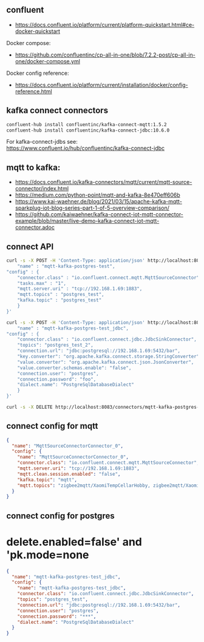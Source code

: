 
## confluent

- https://docs.confluent.io/platform/current/platform-quickstart.html#ce-docker-quickstart

Docker compose:

- https://github.com/confluentinc/cp-all-in-one/blob/7.2.2-post/cp-all-in-one/docker-compose.yml

Docker config reference:

- https://docs.confluent.io/platform/current/installation/docker/config-reference.html

## kafka connect connectors

```bash
confluent-hub install confluentinc/kafka-connect-mqtt:1.5.2
confluent-hub install confluentinc/kafka-connect-jdbc:10.6.0
```
For kafka-connect-jdbs see: https://www.confluent.io/hub/confluentinc/kafka-connect-jdbc


## mqtt to kafka:

- https://docs.confluent.io/kafka-connectors/mqtt/current/mqtt-source-connector/index.html
- https://medium.com/python-point/mqtt-and-kafka-8e470eff606b
- https://www.kai-waehner.de/blog/2021/03/15/apache-kafka-mqtt-sparkplug-iot-blog-series-part-1-of-5-overview-comparison/
- https://github.com/kaiwaehner/kafka-connect-iot-mqtt-connector-example/blob/master/live-demo-kafka-connect-iot-mqtt-connector.adoc

## connect API

```bash
curl -s -X POST -H 'Content-Type: application/json' http://localhost:8083/connectors -d '{
    "name" : "mqtt-kafka-postgres-test",
"config" : {
    "connector.class" : "io.confluent.connect.mqtt.MqttSourceConnector",
    "tasks.max" : "1",
    "mqtt.server.uri" : "tcp://192.168.1.69:1883",
    "mqtt.topics" : "postgres_test",
    "kafka.topic" : "postgres_test"
    }
}'

```


```bash
curl -s -X POST -H 'Content-Type: application/json' http://localhost:8083/connectors -d '{
    "name" : "mqtt-kafka-postgres-test_jdbc",
"config" : {
    "connector.class" : "io.confluent.connect.jdbc.JdbcSinkConnector",
    "topics": "postgres_test_2",
    "connection.url": "jdbc:postgresql://192.168.1.69:5432/bar",
    "key.converter": "org.apache.kafka.connect.storage.StringConverter",
    "value.converter": "org.apache.kafka.connect.json.JsonConverter",
    "value.converter.schemas.enable": "false",
    "connection.user": "postgres",
    "connection.password": "foo",
    "dialect.name": "PostgreSqlDatabaseDialect"
    }
}'
```


```bash
curl -s -X DELETE http://localhost:8083/connectors/mqtt-kafka-postgres-test_jdbc
```

## connect config for mqtt

```json
{
  "name": "MqttSourceConnectorConnector_0",
  "config": {
    "name": "MqttSourceConnectorConnector_0",
    "connector.class": "io.confluent.connect.mqtt.MqttSourceConnector",
    "mqtt.server.uri": "tcp://192.168.1.69:1883",
    "mqtt.clean.session.enabled": "false",
    "kafka.topic": "mqtt",
    "mqtt.topics": "zigbee2mqtt/XaomiTempCellarHobby, zigbee2mqtt/XaomiTempCellarVersorgung"
  }
}
```


## connect config for postgres

# delete.enabled=false' and 'pk.mode=none

```json
{
  "name": "mqtt-kafka-postgres-test_jdbc",
  "config": {
    "name": "mqtt-kafka-postgres-test_jdbc",
    "connector.class": "io.confluent.connect.jdbc.JdbcSinkConnector",
    "topics": "postgres_test",
    "connection.url": "jdbc:postgresql://192.168.1.69:5432/bar",
    "connection.user": "postgres",
    "connection.password": "***",
    "dialect.name": "PostgreSqlDatabaseDialect"
  }
}
```